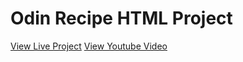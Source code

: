 # Odin Recipe HTML Project

<a href="https://im-jessewellman.github.io/odin-recipe/">View Live Project</a>
<a href="https://youtu.be/Wn6VQAkNYGA">View Youtube Video</a>
